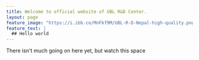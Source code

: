 ```yaml
---
title: Welcome to official website of UBL R&D Center.
layout: page
feature_image: "https://i.ibb.co/MnFkf9M/UBL-R-D-Nepal-high-quality.png"
feature_text: |
  ## Hello world
---
```


There isn't much going on here yet, but watch this space
